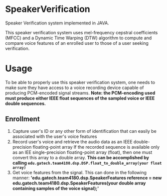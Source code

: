 # SpeakerVerification
Speaker Verification system implemented in JAVA.

This speaker verification system uses mel-frequency cepstral coefficients (MFCC) and a Dynamic Time Warping (DTW) algorithm to compute and compare voice features of an enrolled user to those of a user seeking verification.

# Usage

To be able to properly use this speaker verification system,
one needs to make sure they have access to a voice recording
device capable of producing PCM-encoded signal streams.
**Note: the PCM-encoding used must produce either IEEE float
      sequences of the sampled voice or IEEE double sequences.**

## Enrollment
1. Capture user's ID or any other form of identification that can easily be associated with the user's voice features
2. Record user's voice and retrieve the audio data as an IEEE double-precision floating-point array
If the recorded sequence is available only as an IEE single-precision floating-point array (float), then one must convert this array to a double array. **This can be accomplished by calling `edu.gatech.team4180.dsp.DSP.float_to_double_array(your float array)`**
3. Get voice features from the signal. This can done in the following manner: **'edu.gatech.team4180.dsp.SpeakerFeatures reference = new edu.gatech.team4180.dsp.SpeakerFeatures(your double array containing samples of the voice signal);'**

